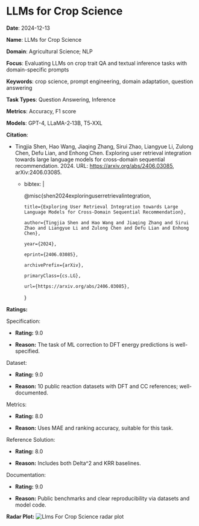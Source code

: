 # LLMs for Crop Science


**Date**: 2024-12-13


**Name**: LLMs for Crop Science


**Domain**: Agricultural Science; NLP


**Focus**: Evaluating LLMs on crop trait QA and textual inference tasks with domain-specific prompts


**Keywords**: crop science, prompt engineering, domain adaptation, question answering


**Task Types**: Question Answering, Inference


**Metrics**: Accuracy, F1 score


**Models**: GPT-4, LLaMA-2‑13B, T5‑XXL


**Citation**:


- Tingjia Shen, Hao Wang, Jiaqing Zhang, Sirui Zhao, Liangyue Li, Zulong Chen, Defu Lian, and Enhong Chen. Exploring user retrieval integration towards large language models for cross-domain sequential recommendation. 2024. URL: https://arxiv.org/abs/2406.03085, arXiv:2406.03085.

  - bibtex: |

      @misc{shen2024exploringuserretrievalintegration,

        title={Exploring User Retrieval Integration towards Large Language Models for Cross-Domain Sequential Recommendation}, 

        author={Tingjia Shen and Hao Wang and Jiaqing Zhang and Sirui Zhao and Liangyue Li and Zulong Chen and Defu Lian and Enhong Chen},

        year={2024},

        eprint={2406.03085},

        archivePrefix={arXiv},

        primaryClass={cs.LG},

        url={https://arxiv.org/abs/2406.03085}, 

      }



**Ratings:**


Specification:


  - **Rating:** 9.0


  - **Reason:** The task of ML correction to DFT energy predictions is well-specified.


Dataset:


  - **Rating:** 9.0


  - **Reason:** 10 public reaction datasets with DFT and CC references; well-documented.


Metrics:


  - **Rating:** 8.0


  - **Reason:** Uses MAE and ranking accuracy, suitable for this task.


Reference Solution:


  - **Rating:** 8.0


  - **Reason:** Includes both Delta^2 and KRR baselines.


Documentation:


  - **Rating:** 9.0


  - **Reason:** Public benchmarks and clear reproducibility via datasets and model code.


**Radar Plot:**
 ![Llms For Crop Science radar plot](../../tex/images/llms_for_crop_science_radar.png)